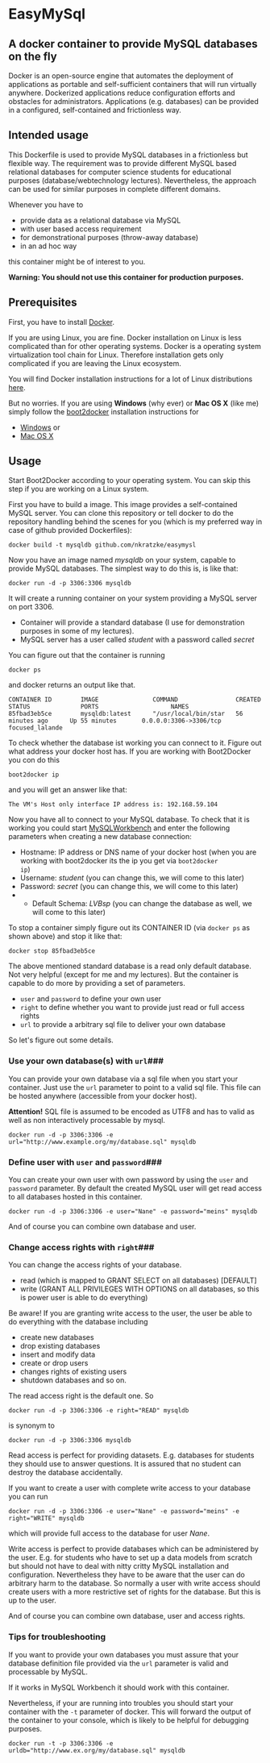 # EasyMySql #
## A docker container to provide MySQL databases on the fly ##

Docker is an open-source engine that automates the deployment of applications
as portable and self-sufficient containers that will run virtually anywhere.
Dockerized applications reduce configuration efforts and obstacles
for administrators. Applications (e.g. databases) can be provided in a configured,
self-contained and frictionless way.

## Intended usage ##

This Dockerfile is used to provide MySQL databases in a frictionless
but flexible way. The requirement was to provide different
MySQL based relational databases for computer science students
for educational purposes (database/webtechnology lectures).
Nevertheless, the approach can be used
for similar purposes in complete different domains.

Whenever you have to

- provide data as a relational database via MySQL
- with user based access requirement
- for demonstrational purposes (throw-away database)
- in an ad hoc way

this container might be of interest to you.

__Warning: You should not use this container for production purposes.__

## Prerequisites ##

First, you have to install [Docker](http://www.docker.com).

If you are using Linux, you are fine. Docker installation on Linux is less
complicated than for other operating systems. Docker is a
operating system virtualization tool chain for Linux. Therefore installation
gets only complicated if you are leaving the Linux ecosystem.

You will find Docker installation instructions
for a lot of Linux distributions [here](http://docs.docker.com/installation/).

But no worries. If you are using __Windows__ (why ever) or __Mac OS X__ (like me) simply
follow the [boot2docker](http://boot2docker.io) installation instructions
for

- [Windows](https://github.com/boot2docker/windows-installer/releases) or
- [Mac OS X](https://github.com/boot2docker/osx-installer/releases)

## Usage ##

Start Boot2Docker according to your operating system. You can skip this step if
you are working on a Linux system.

First you have to build a image. This image provides a self-contained MySQL
server. You can clone this repository or tell docker to do the repository handling
behind the scenes for you (which is my preferred way in case of github provided
  Dockerfiles):

```Shell
docker build -t mysqldb github.com/nkratzke/easymysl
```

Now you have an image named *mysqldb* on your system, capable to
provide MySQL databases. The simplest way to do this is, is like that:

```Shell
docker run -d -p 3306:3306 mysqldb
```

It will create a running container on your system providing a MySQL server on port 3306.

- Container will provide a standard database (I use for demonstration purposes in some of my lectures).
- MySQL server has a user called *student* with a password called *secret*

You can figure out that the container is running

```Shell
docker ps
```

and docker returns an output like that.

```Shell
CONTAINER ID        IMAGE               COMMAND                CREATED             STATUS              PORTS                    NAMES
85fbad3eb5ce        mysqldb:latest      "/usr/local/bin/star   56 minutes ago      Up 55 minutes       0.0.0.0:3306->3306/tcp   focused_lalande
```

To check whether the database ist working you can connect to it.
Figure out what address your docker host has. If you are working with Boot2Docker
you con do this

```Shell
boot2docker ip
```

and you will get an answer like that:

```Shell
The VM's Host only interface IP address is: 192.168.59.104
```

Now you have all to connect to your MySQL database. To check that it is working
you could start [MySQLWorkbench](https://dev.mysql.com/downloads/workbench/) and
enter the following parameters when creating a new database connection:

- Hostname: IP address or DNS name of your docker host (when you are working with boot2docker its the ip you get via <code>boot2docker ip</code>)
- Username: *student* (you can change this, we will come to this later)
- Password: *secret* (you can change this, we will come to this later)
- - Default Schema: *LVBsp* (you can change the database as well, we will come to this later)

To stop a container simply figure out its CONTAINER ID (via <code>docker ps</code> as shown above)
and stop it like that:

```Shell
docker stop 85fbad3eb5ce
```

The above mentioned standard database is a read only default database. Not very helpful
(except for me and my lectures).
But the container is capable to do more by providing a set of parameters.

- <code>user</code> and <code>password</code> to define your own user
- <code>right</code> to define whether you want to provide just read or full access rights
- <code>url</code> to provide a arbitrary sql file to deliver your own database

So let's figure out some details.

### Use your own database(s) with <code>url</code>###

You can provide your own database via a sql file when you start your container.
Just use the <code>url</code> parameter to point to a valid sql file.
This file can be hosted anywhere (accessible from your docker host).

__Attention!__ SQL file is assumed to be encoded as UTF8 and has to valid as well as non interactively processable by mysql.

```Shell
docker run -d -p 3306:3306 -e url="http://www.example.org/my/database.sql" mysqldb
```

### Define user with <code>user</code> and <code>password</code>###

You can create your own user with own password by using the <code>user</code> and
<code>password</code> parameter.
By default the created MySQL user will get read access to all databases hosted in this container.

```Shell
docker run -d -p 3306:3306 -e user="Nane" -e password="meins" mysqldb
```

And of course you can combine own database and user.

### Change access rights with <code>right</code>###

You can change the access rights of your database.

- read (which is mapped to GRANT SELECT on all databases) [DEFAULT]
- write (GRANT ALL PRIVILEGES WITH OPTIONS on all databases, so this is power user is able to do everything)

Be aware! If you are granting write access to the user, the user be able to do everything
with the database including

- create new databases
- drop existing databases
- insert and modify data
- create or drop users
- changes rights of existing users
- shutdown databases and so on.

The read access right is the default one. So

```Shell
docker run -d -p 3306:3306 -e right="READ" mysqldb
```

is synonym to


```Shell
docker run -d -p 3306:3306 mysqldb
```

Read access is perfect for providing datasets. E.g. databases for students
they should use to answer questions. It is assured that no student can
destroy the database accidentally.

If you want to create a user with complete write access to your database
you can run

```Shell
docker run -d -p 3306:3306 -e user="Nane" -e password="meins" -e right="WRITE" mysqldb
```

which will provide full access to the database for user *Nane*.

Write access is perfect to provide databases which can be administered by the
user. E.g. for students who have to set up a data models from scratch but should not
have to deal with nitty critty MySQL installation and configuration. Nevertheless
they have to be aware that the user can do arbitrary harm to the database.
So normally a user with write access should create users with a more restrictive
set of rights for the database. But this is up to the user.

And of course you can combine own database, user and access rights.

### Tips for troubleshooting ###

If you want to provide your own databases you must assure that your database definition
file provided via the <code>url</code> parameter is valid and processable by MySQL.

If it works in MySQL Workbench it should work with this container.

Nevertheless, if your are running into troubles you should start your container
with the <code>-t</code> parameter of docker. This will forward the output of the container
to your console, which is likely to be helpful for debugging purposes.

```Shell
docker run -t -p 3306:3306 -e urldb="http://www.ex.org/my/database.sql" mysqldb
```

